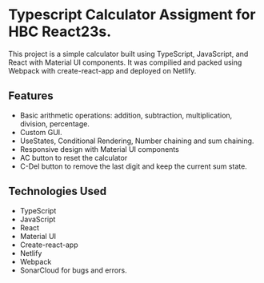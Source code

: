 # Typescript Calculator Assigment for HBC React23s.

This project is a simple calculator built using TypeScript, JavaScript, and React with Material UI components. It was compilied and packed using Webpack with create-react-app and deployed on Netlify.

## Features

- Basic arithmetic operations: addition, subtraction, multiplication, division, percentage.
- Custom GUI.
- UseStates, Conditional Rendering, Number chaining and sum chaining.
- Responsive design with Material UI components
- AC button to reset the calculator
- C-Del button to remove the last digit and keep the current sum state.

## Technologies Used

- TypeScript
- JavaScript
- React
- Material UI
- Create-react-app
- Netlify
- Webpack
- SonarCloud for bugs and errors.
